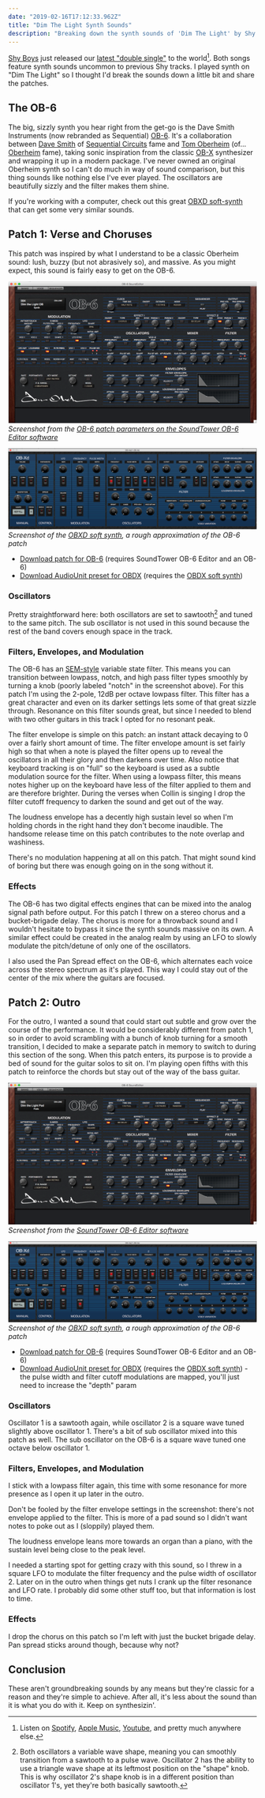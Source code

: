 ```yaml
---
date: "2019-02-16T17:12:33.962Z"
title: "Dim The Light Synth Sounds"
description: "Breaking down the synth sounds of 'Dim The Light' by Shy Boys"
---
```


[Shy Boys](http://www.shyboys.website) just released our [latest "double single"](https://open.spotify.com/album/1Mj5RPTMNJgRjMemf1S236?locale=nl&fo=1) to the world[^single]. Both songs feature synth sounds uncommon to previous Shy tracks. I played synth on "Dim The Light" so I thought I'd break the sounds down a little bit and share the patches.

## The OB-6

The big, sizzly synth you hear right from the get-go is the Dave Smith Instruments (now rebranded as Sequential) [OB-6](https://www.sequential.com/product/ob-6/). It's a collaboration between [Dave Smith](<https://en.wikipedia.org/wiki/Dave_Smith_(engineer)>) of [Sequential Circuits](<https://en.wikipedia.org/wiki/Sequential_(company)>) fame and [Tom Oberheim](https://en.wikipedia.org/wiki/Tom_Oberheim) (of... [Oberheim](https://en.wikipedia.org/wiki/Oberheim_Electronics) fame), taking sonic inspiration from the classic [OB-X](https://en.wikipedia.org/wiki/Oberheim_OB-X) synthesizer and wrapping it up in a modern package. I've never owned an original Oberheim synth so I can't do much in way of sound comparison, but this thing sounds like nothing else I've ever played. The oscillators are beautifully sizzly and the filter makes them shine.

If you're working with a computer, check out this great [OBXD soft-synth](https://www.discodsp.com/obxd/) that can get some very similar sounds.

## Patch 1: Verse and Choruses

This patch was inspired by what I understand to be a classic Oberheim sound: lush, buzzy (but not abrasively so), and massive. As you might expect, this sound is fairly easy to get on the OB-6.

![OB-6 Patch 1](./patch1.png)  
_Screenshot from the [OB-6 patch parameters on the SoundTower OB-6 Editor software](http://www.soundtower.com/ob6/index.html)_

![OBXD Patch 1](./obxd-patch1.png)  
_Screenshot of the [OBXD soft synth](https://www.discodsp.com/obxd/), a rough approximation of the OB-6 patch_

- [Download patch for OB-6](./Dim_The_Light_OB.ob6_p) (requires SoundTower OB-6 Editor and an OB-6)
- [Download AudioUnit preset for OBDX](./Dim_The_Light.aupreset) (requires the [OBDX soft synth](https://www.discodsp.com/obxd/))

### Oscillators

Pretty straightforward here: both oscillators are set to sawtooth[^osc] and tuned to the same pitch. The sub oscillator is not used in this sound because the rest of the band covers enough space in the track.

### Filters, Envelopes, and Modulation

The OB-6 has an [SEM-style](http://www.vintagesynth.com/oberheim/sem.php) variable state filter. This means you can transition between lowpass, notch, and high pass filter types smoothly by turning a knob (poorly labeled "notch" in the screenshot above). For this patch I'm using the 2-pole, 12dB per octave lowpass filter. This filter has a great character and even on its darker settings lets some of that great sizzle through. Resonance on this filter sounds great, but since I needed to blend with two other guitars in this track I opted for no resonant peak.

The filter envelope is simple on this patch: an instant attack decaying to 0 over a fairly short amount of time. The filter envelope amount is set fairly high so that when a note is played the filter opens up to reveal the oscillators in all their glory and then darkens over time. Also notice that keyboard tracking is on "full" so the keyboard is used as a subtle modulation source for the filter. When using a lowpass filter, this means notes higher up on the keyboard have less of the filter applied to them and are therefore brighter. During the verses when Collin is singing I drop the filter cutoff frequency to darken the sound and get out of the way.

The loudness envelope has a decently high sustain level so when I'm holding chords in the right hand they don't become inaudible. The handsome release time on this patch contributes to the note overlap and washiness.

There's no modulation happening at all on this patch. That might sound kind of boring but there was enough going on in the song without it.

### Effects

The OB-6 has two digital effects engines that can be mixed into the analog signal path before output. For this patch I threw on a stereo chorus and a bucket-brigade delay. The chorus is more for a throwback sound and I wouldn't hesitate to bypass it since the synth sounds massive on its own. A similar effect could be created in the analog realm by using an LFO to slowly modulate the pitch/detune of only one of the oscillators.

I also used the Pan Spread effect on the OB-6, which alternates each voice across the stereo spectrum as it's played. This way I could stay out of the center of the mix where the guitars are focused.

## Patch 2: Outro

For the outro, I wanted a sound that could start out subtle and grow over the course of the performance. It would be considerably different from patch 1, so in order to avoid scrambling with a bunch of knob turning for a smooth transition, I decided to make a separate patch in memory to switch to during this section of the song. When this patch enters, its purpose is to provide a bed of sound for the guitar solos to sit on. I'm playing open fifths with this patch to reinforce the chords but stay out of the way of the bass guitar.

![OB-6 Patch 2](./patch2.png)  
_Screenshot from the [SoundTower OB-6 Editor software](http://www.soundtower.com/ob6/index.html)_

![OBXD Patch 2](./obxd-patch2.png)  
_Screenshot of the [OBXD soft synth](https://www.discodsp.com/obxd/), a rough approximation of the OB-6 patch_

- [Download patch for OB-6](./Dim_The_Light_OB_Pad.ob6_p) (requires SoundTower OB-6 Editor and an OB-6)
- [Download AudioUnit preset for OBDX](./Dim_The_Light_Pad.aupreset) (requires the [OBDX soft synth](https://www.discodsp.com/obxd/)) - the pulse width and filter cutoff modulations are mapped, you'll just need to increase the "depth" param

### Oscillators

Oscillator 1 is a sawtooth again, while oscillator 2 is a square wave tuned slightly above oscillator 1. There's a bit of sub oscillator mixed into this patch as well. The sub oscillator on the OB-6 is a square wave tuned one octave below oscillator 1.

### Filters, Envelopes, and Modulation

I stick with a lowpass filter again, this time with some resonance for more presence as I open it up later in the outro.

Don't be fooled by the filter envelope settings in the screenshot: there's not envelope applied to the filter. This is more of a pad sound so I didn't want notes to poke out as I (sloppily) played them.

The loudness envelope leans more towards an organ than a piano, with the sustain level being close to the peak level.

I needed a starting spot for getting crazy with this sound, so I threw in a square LFO to modulate the filter frequency and the pulse width of oscillator 2. Later on in the outro when things get nuts I crank up the filter resonance and LFO rate. I probably did some other stuff too, but that information is lost to time.

### Effects

I drop the chorus on this patch so I'm left with just the bucket brigade delay. Pan spread sticks around though, because why not?

## Conclusion

These aren't groundbreaking sounds by any means but they're classic for a reason and they're simple to achieve. After all, it's less about the sound than it is what you do with it. Keep on synthesizin'.

[^single]: Listen on [Spotify](https://open.spotify.com/album/1Mj5RPTMNJgRjMemf1S236?locale=nl&fo=1), [Apple Music](https://itunes.apple.com/us/album/dim-the-light-brick-by-brick-single/1451341347), [Youtube](https://www.youtube.com/watch?v=lx1lN9pErnw), and pretty much anywhere else.
[^osc]: Both oscillators a variable wave shape, meaning you can smoothly transition from a sawtooth to a pulse wave. Oscillator 2 has the ability to use a triangle wave shape at its leftmost position on the "shape" knob. This is why oscillator 2's shape knob is in a different position than oscillator 1's, yet they're both basically sawtooth.
